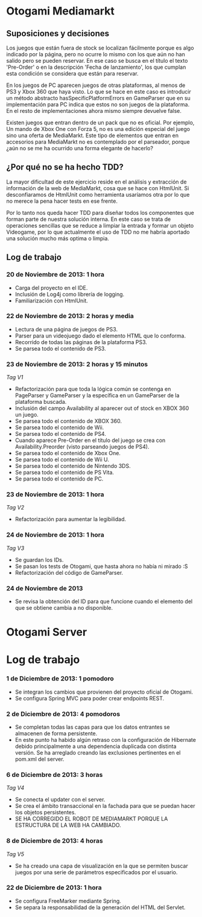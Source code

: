 # Otogami Mediamarkt

## Suposiciones y decisiones

Los juegos que están fuera de stock se localizan fácilmente porque es algo indicado por la página, pero no ocurre lo
mismo con los que aún no han salido pero se pueden reservar. En ese caso se busca en el título el texto 'Pre-Order' o
en la descripción 'Fecha de lanzamiento', los que cumplan esta condición se considera que están para reservar.

En los juegos de PC aparecen juegos de otras plataformas, al menos de PS3 y Xbox 360 que haya visto. Lo que se hace en
este caso es introducir un método abstracto hasSpecificPlatformErrors en GameParser que en su implementación para
PC indica que estos no son juegos de la plataforma. En el resto de implementaciones ahora mismo siempre devuelve false.

Existen juegos que entran dentro de un pack que no es oficial. Por ejemplo, Un mando de Xbox One con Forza 5, no es una
edición especial del juego sino una oferta de MediaMarkt. Este tipo de elementos que entran en accesorios para
MediaMarkt no es contemplado por el parseador, porque ¿aún no se me ha ocurrido una forma elegante de hacerlo?


## ¿Por qué no se ha hecho TDD?

La mayor dificultad de este ejercicio reside en el análisis y extracción de información de la web de MediaMarkt, cosa
que se hace con HtmlUnit. Si desconfiaramos de HtmlUnit como herramienta usaríamos otra por lo que no merece la pena
hacer tests en ese frente.

Por lo tanto nos queda hacer TDD para diseñar todos los componentes que forman parte de nuestra solución interna. En
este caso se trata de operaciones sencillas que se reduce a limpiar la entrada y formar un objeto Videogame, por lo que
actualmente el uso de TDD no me habría aportado una solución mucho más optima o limpia.

## Log de trabajo

### 20 de Noviembre de 2013: 1 hora

* Carga del proyecto en el IDE.
* Inclusión de Log4j como librería de logging.
* Familiarización con HtmlUnit.

### 22 de Noviembre de 2013: 2 horas y media

* Lectura de una página de juegos de PS3.
* Parser para un videojuego dado el elemento HTML que lo conforma.
* Recorrido de todas las páginas de la plataforma PS3.
* Se parsea todo el contenido de PS3.

### 23 de Noviembre de 2013: 2 horas y 15 minutos

*Tag V1*

* Refactorización para que toda la lógica común se contenga en PageParser y GameParser y la específica en un GameParser
de la plataforma buscada.
* Inclusión del campo Availability al aparecer out of stock en XBOX 360 un juego.
* Se parsea todo el contenido de XBOX 360.
* Se parsea todo el contenido de Wii.
* Se parsea todo el contenido de PS4.
* Cuando aparece Pre-Order en el título del juego se crea con Availability.Preorder (visto parseando juegos de PS4).
* Se parsea todo el contenido de Xbox One.
* Se parsea todo el contenido de Wii U.
* Se parsea todo el contenido de Nintendo 3DS.
* Se parsea todo el contenido de PS Vita.
* Se parsea todo el contenido de PC.

### 23 de Noviembre de 2013: 1 hora

*Tag V2*

* Refactorización para aumentar la legibilidad.

### 24 de Noviembre de 2013: 1 hora

*Tag V3*

* Se guardan los IDs.
* Se pasan los tests de Otogami, que hasta ahora no había ni mirado :S
* Refactorización del código de GameParser.

### 24 de Noviembre de 2013

* Se revisa la obtención del ID para que funcione cuando el elemento del que se obtiene cambia a no disponible.

# Otogami Server

# Log de trabajo

### 1 de Diciembre de 2013: 1 pomodoro

* Se integran los cambios que provienen del proyecto oficial de Otogami.
* Se configura Spring MVC para poder crear endpoints REST.

### 2 de Diciembre de 2013: 4 pomodoros

* Se completan todas las capas para que los datos entrantes se almacenen de forma persistente.
* En este punto ha habido algún retraso con la configuración de Hibernate debido principalmente a una dependencia
duplicada con distinta versión. Se ha arreglado creando las exclusiones pertinentes en el pom.xml del server.

### 6 de Diciembre de 2013: 3 horas

*Tag V4*

* Se conecta el updater con el server.
* Se crea el ámbito transaccional en la fachada para que se puedan hacer los objetos persistentes.
* SE HA CORREGIDO EL ROBOT DE MEDIAMARKT PORQUE LA ESTRUCTURA DE LA WEB HA CAMBIADO.

### 8 de Diciembre de 2013: 4 horas

*Tag V5* 

* Se ha creado una capa de visualización en la que se permiten buscar juegos por una serie de parámetros especificados por el usuario.

### 22 de Diciembre de 2013: 1 hora

* Se configura FreeMarker mediante Spring.
* Se separa la responsabilidad de la generación del HTML del Servlet.
